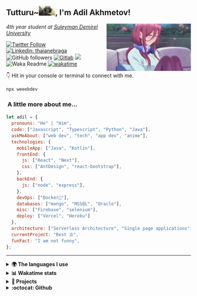 <h2>Tutturu~<img src="img/tuturu.gif" width="45" alt="">, I'm Adil Akhmetov! <img src="img/miku-dance.gif" width="50" alt=""></h2>
<img align='right' src="img/miku.gif" width="230" alt="">
<p><em>4th year student at <a href="https://sdu.edu.kz/">Suleyman Demirel University</a>
<a href="https://sdu.edu.kz/"><img src="img/sdu-ahegao.svg" align="right" width="100" alt=""></a>
</em></p>

[![Twitter Follow](https://img.shields.io/twitter/follow/weeebdev?label=Follow)](https://twitter.com/intent/follow?screen_name=weeebdev)
[![Linkedin: thaianebraga](https://img.shields.io/badge/-adildev-blue?style=flat-square&logo=Linkedin&logoColor=white&link=https://www.linkedin.com/in/adildev/)](https://www.linkedin.com/in/adildev/)
![GitHub followers](https://img.shields.io/github/followers/weeebdev?label=Follow&style=flat-square)
[![Gitlab](https://img.shields.io/badge/Gitlab-weeebdev-orange?style=flat-square&logo=gitlab)](https://gitlab.com/weeebdev)
![](https://visitor-badge.glitch.me/badge?page_id=weeebdev.weeebdev)
![Waka Readme](https://github.com/weeebdev/weeebdev/workflows/Waka%20Readme/badge.svg)
[![wakatime](https://wakatime.com/badge/user/1fb6390f-222e-4088-8de8-840ef1443858.svg)](https://wakatime.com/@1fb6390f-222e-4088-8de8-840ef1443858)
<!-- [![Leetcode badge](https://leetcode-badge.chyroc.cn/?name=user3449f)](https://leetcode.com/user3449f/) -->

👇 Hit in your console or terminal to connect with me.

```bash
npx weeebdev
```

### <img src="https://media.giphy.com/media/VgCDAzcKvsR6OM0uWg/giphy.gif" width="50" alt=""> A little more about me...

```javascript
let adil = {
  pronouns: "He" | "Him",
  code: ["Javascript", "Typescript", "Python", "Java"],
  askMeAbout: ["web dev", "tech", "app dev", "anime"],
  technologies: {
    mobileApp: ["Java", "Kotlin"],
    frontEnd: {
      js: ["React", "Next"],
      css: ["AntDesign", "react-bootstrap"],
    },
    backEnd: {
      js: ["node", "express"],
    },
    devOps: ["Docker🐳"],
    databases: ["mongo", "MSSQL", "Oracle"],
    misc: ["Firebase", "selenium"],
    deploy: ["Vercel", "Heroku"]
  },
  architecture: ["Serverless Architecture", "Single page applications"],
  currentProject: "Rest ⛱",
  funFact: "I am not funny",
};
```

---

<details>
  <summary><b>🌍 The languages I use</b></summary>
  <hr>
  
  
| ⏰ Past month | ⌛️ Past Year |
|---|---|
| <a href="https://wakatime.com/@adildev"><img src="https://wakatime.com/share/@adilDev/4ebe423a-b427-4031-b073-d221b9528df7.svg" height="300px"></a> | <a href="https://wakatime.com/@adildev"><img src="https://wakatime.com/share/@adilDev/1b4a30f1-9a7f-47fe-b8d2-0fc90f37fcd3.svg" height="300px"></a> |
</details>

<details>
<summary><b>📊 Wakatime stats</b><br></summary>
<div>
<hr/>

<!--START_SECTION:waka-->
![Profile Views](http://img.shields.io/badge/Profile%20Views-4-blue)

![Lines of code](https://img.shields.io/badge/From%20Hello%20World%20I%27ve%20Written-1.9%20million%20lines%20of%20code-blue)

**🐱 My GitHub Data** 

> 🏆 543 Contributions in the Year 2021
 > 
> 📦 266.4 kB Used in GitHub's Storage 
 > 
> 💼 Opted to Hire
 > 
> 📜 37 Public Repositories 
 > 
> 🔑 10 Private Repositories  
 > 
**I'm a Night 🦉** 

```text
🌞 Morning    39 commits     █░░░░░░░░░░░░░░░░░░░░░░░░   6.12% 
🌆 Daytime    159 commits    ██████░░░░░░░░░░░░░░░░░░░   24.96% 
🌃 Evening    350 commits    █████████████░░░░░░░░░░░░   54.95% 
🌙 Night      89 commits     ███░░░░░░░░░░░░░░░░░░░░░░   13.97%

```
📅 **I'm Most Productive on Thursday** 

```text
Monday       103 commits    ████░░░░░░░░░░░░░░░░░░░░░   16.17% 
Tuesday      87 commits     ███░░░░░░░░░░░░░░░░░░░░░░   13.66% 
Wednesday    69 commits     ██░░░░░░░░░░░░░░░░░░░░░░░   10.83% 
Thursday     160 commits    ██████░░░░░░░░░░░░░░░░░░░   25.12% 
Friday       44 commits     █░░░░░░░░░░░░░░░░░░░░░░░░   6.91% 
Saturday     87 commits     ███░░░░░░░░░░░░░░░░░░░░░░   13.66% 
Sunday       87 commits     ███░░░░░░░░░░░░░░░░░░░░░░   13.66%

```


📊 **This Week I Spent My Time On** 

```text
⌚︎ Time Zone: Asia/Almaty

💬 Programming Languages: 
TypeScript               9 hrs 41 mins       ███████████░░░░░░░░░░░░░░   45.92% 
Go                       6 hrs 50 mins       ████████░░░░░░░░░░░░░░░░░   32.45% 
Other                    2 hrs 7 mins        ██░░░░░░░░░░░░░░░░░░░░░░░   10.08% 
Properties               39 mins             ░░░░░░░░░░░░░░░░░░░░░░░░░   3.09% 
Java                     28 mins             ░░░░░░░░░░░░░░░░░░░░░░░░░   2.28%

🔥 Editors: 
VS Code                  17 hrs 19 mins      ████████████████████░░░░░   82.11% 
Fish                     2 hrs 7 mins        ██░░░░░░░░░░░░░░░░░░░░░░░   10.07% 
IntelliJ                 1 hr 34 mins        █░░░░░░░░░░░░░░░░░░░░░░░░   7.43% 
Vim                      4 mins              ░░░░░░░░░░░░░░░░░░░░░░░░░   0.39%

🐱‍💻 Projects: 
Billowing Brook 89       8 hrs 33 mins       ██████████░░░░░░░░░░░░░░░   40.6% 
Small Hat 54             5 hrs 48 mins       ███████░░░░░░░░░░░░░░░░░░   27.56% 
Terminal                 2 hrs 7 mins        ██░░░░░░░░░░░░░░░░░░░░░░░   10.07% 
Damp Cake 87             1 hr 36 mins        ██░░░░░░░░░░░░░░░░░░░░░░░   7.59% 
go-halyk-async           1 hr 14 mins        █░░░░░░░░░░░░░░░░░░░░░░░░   5.86%

💻 Operating System: 
Linux                    21 hrs 5 mins       █████████████████████████   100.0%

```

**I Mostly Code in JavaScript** 

```text
JavaScript               12 repos            █████░░░░░░░░░░░░░░░░░░░░   22.22% 
Jupyter Notebook         11 repos            █████░░░░░░░░░░░░░░░░░░░░   20.37% 
Java                     6 repos             ██░░░░░░░░░░░░░░░░░░░░░░░   11.11% 
TypeScript               6 repos             ██░░░░░░░░░░░░░░░░░░░░░░░   11.11% 
HTML                     5 repos             ██░░░░░░░░░░░░░░░░░░░░░░░   9.26%

```


**Timeline**

![Chart not found](https://raw.githubusercontent.com/weeebdev/weeebdev/master/charts/bar_graph.png) 


 Last Updated on 11/10/2021
<!--END_SECTION:waka-->
</div>
</details>

<details>
<summary><b>🧾 Projects</b></summary>
<hr>

|Project|Status|
|---|---|
|[![ReadMe Card](https://github-readme-stats.vercel.app/api/pin/?username=weeebdev&repo=waifu.pics&theme=dracula)](https://github.com/weeebdev/waifu.pics)|[![time tracker](https://wakatime.com/badge/github/weeebdev/waifu.pics.svg)](https://wakatime.com/badge/github/weeebdev/waifu.pics)|
|[![ReadMe Card](https://github-readme-stats.vercel.app/api/pin/?username=mentor-ship&repo=mentorship&theme=dracula)](https://github.com/Mentor-ship/Mentorship)|[![time tracker](https://wakatime.com/badge/github/Mentor-ship/Mentorship.svg)](https://wakatime.com/badge/github/Mentor-ship/Mentorship)|
|[![ReadMe Card](https://github-readme-stats.vercel.app/api/pin/?username=masters-and-Abu&repo=tolqyn&theme=dracula)](https://github.com/Masters-and-Abu/Tolqyn)|[![time tracker](https://wakatime.com/badge/github/Masters-and-Abu/Tolqyn.svg)](https://wakatime.com/badge/github/Masters-and-Abu/Tolqyn)|
|[![ReadMe Card](https://github-readme-stats.vercel.app/api/pin/?username=dracula&repo=unigram&theme=dracula)](https://github.com/dracula/unigram)||

</details>

<details>
  <summary><b>:octocat: Github</b></summary>
  <hr>
  <a href="https://sourcekarma.vercel.app/weeebdev"><img src="https://sourcekarma-og.vercel.app/api/weeebdev/github" alt="" align="left"/></a>
  <img src="https://github-readme-stats.vercel.app/api?username=weeebdev&show_icons=true&theme=dracula&hide_title=true&hide_rank=true&count_private=true" align="right"/>
</details>
<div align="center">
  <kbd>
    <img src="https://waifu.now.sh/sfw/hug" alt="">
  </kbd>
</div>
